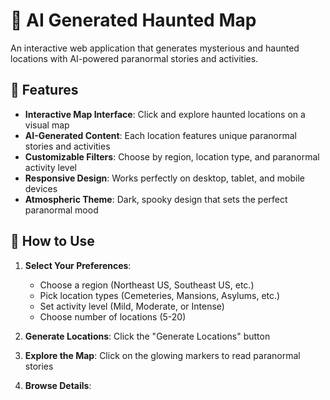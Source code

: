 # 👻 AI Generated Haunted Map

An interactive web application that generates mysterious and haunted locations with AI-powered paranormal stories and activities.

## 🌟 Features

- **Interactive Map Interface**: Click and explore haunted locations on a visual map
- **AI-Generated Content**: Each location features unique paranormal stories and activities
- **Customizable Filters**: Choose by region, location type, and paranormal activity level
- **Responsive Design**: Works perfectly on desktop, tablet, and mobile devices
- **Atmospheric Theme**: Dark, spooky design that sets the perfect paranormal mood

## 🎯 How to Use

1. **Select Your Preferences**:
   - Choose a region (Northeast US, Southeast US, etc.)
   - Pick location types (Cemeteries, Mansions, Asylums, etc.)
   - Set activity level (Mild, Moderate, or Intense)
   - Choose number of locations (5-20)

2. **Generate Locations**: Click the "Generate Locations" button

3. **Explore the Map**: Click on the glowing markers to read paranormal stories

4. **Browse Details**:
